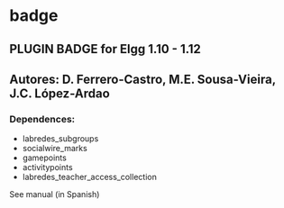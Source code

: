 # badge
PLUGIN BADGE for Elgg 1.10 - 1.12
-------------
## Autores: D. Ferrero-Castro, M.E. Sousa-Vieira, J.C. López-Ardao
### Dependences: 
- labredes_subgroups
- socialwire_marks
- gamepoints
- activitypoints
- labredes_teacher_access_collection

See manual (in Spanish)
